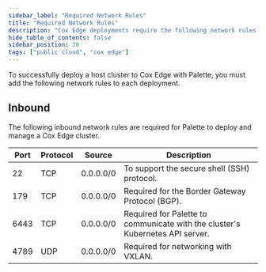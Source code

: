 ```yaml
---
sidebar_label: "Required Network Rules"
title: "Required Network Rules"
description: "Cox Edge deployments require the following network rules for a successful Palette deployment."
hide_table_of_contents: false
sidebar_position: 20
tags: ["public cloud", "cox edge"]
---
```


To successfully deploy a host cluster to Cox Edge with Palette, you must add the following network rules to each
deployment.

## Inbound

The following inbound network rules are required for Palette to deploy and manage a Cox Edge cluster.

| Port | Protocol | Source    | Description                                                                   |
| ---- | -------- | --------- | ----------------------------------------------------------------------------- |
| 22   | TCP      | 0.0.0.0/0 | To support the secure shell (SSH) protocol.                                   |
| 179  | TCP      | 0.0.0.0/0 | Required for the Border Gateway Protocol (BGP).                               |
| 6443 | TCP      | 0.0.0.0/0 | Required for Palette to communicate with the cluster's Kubernetes API server. |
| 4789 | UDP      | 0.0.0.0/0 | Required for networking with VXLAN.                                           |
